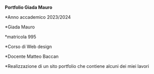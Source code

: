 **Portfolio Giada Mauro**

*Anno accademico 2023/2024

*Giada Mauro

*matricola 995

*Corso di Web design

*Docente Matteo Baccan

*Realizzazione di un sito portfolio che contiene alcuni dei miei lavori

